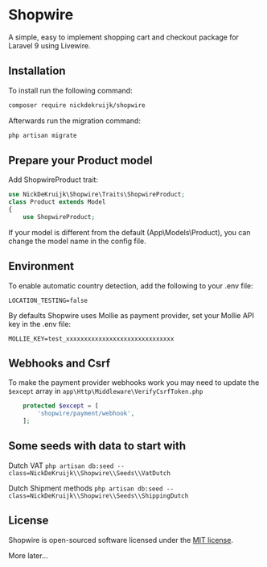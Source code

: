 # Shopwire
A simple, easy to implement shopping cart and checkout package for Laravel 9 using Livewire.

## Installation

To install run the following command:

```bash
composer require nickdekruijk/shopwire
```

Afterwards run the migration command:
```bash
php artisan migrate
```

## Prepare your Product model
Add ShopwireProduct trait:
```php
use NickDeKruijk\Shopwire\Traits\ShopwireProduct;
class Product extends Model
{
    use ShopwireProduct;
```
If your model is different from the default (App\Models\Product), you can change the model name in the config file.

## Environment
To enable automatic country detection, add the following to your .env file:
```
LOCATION_TESTING=false
```
By defaults Shopwire uses Mollie as payment provider, set your Mollie API key in the .env file:
```
MOLLIE_KEY=test_xxxxxxxxxxxxxxxxxxxxxxxxxxxxxx
```

## Webhooks and Csrf
To make the payment provider webhooks work you may need to update the `$except` array in `app\Http\Middleware\VerifyCsrfToken.php`
```php
    protected $except = [
        'shopwire/payment/webhook',
    ];
```

## Some seeds with data to start with
Dutch VAT
`php artisan db:seed --class=NickDeKruijk\\Shopwire\\Seeds\\VatDutch`

Dutch Shipment methods
`php artisan db:seed --class=NickDeKruijk\\Shopwire\\Seeds\\ShippingDutch`

## License
Shopwire is open-sourced software licensed under the [MIT license](https://opensource.org/licenses/MIT).

More later...
